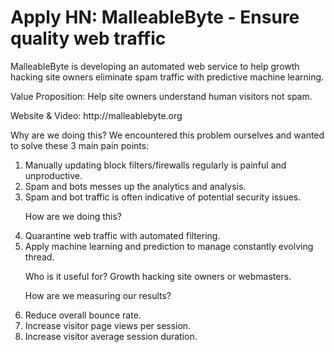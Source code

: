 # Apply HN: MalleableByte - Ensure quality web traffic

MalleableByte is developing an automated web service to help growth hacking site owners eliminate spam traffic with predictive machine learning.<p>Value Proposition: Help site owners understand human visitors not spam.<p>Website &amp; Video: http:&#x2F;&#x2F;malleablebyte.org<p>Why are we doing this?
We encountered this problem ourselves and wanted to solve these 3 main pain points:
1) Manually updating block filters&#x2F;firewalls regularly is painful and unproductive.
2) Spam and bots messes up the analytics and analysis.
3) Spam and bot traffic is often indicative of potential security issues.<p>How are we doing this?
1) Quarantine web traffic with automated filtering.
2) Apply machine learning and prediction to manage constantly evolving thread.<p>Who is it useful for?
Growth hacking site owners or webmasters.<p>How are we measuring our results?
1) Reduce overall bounce rate.
2) Increase visitor page views per session.
3) Increase visitor average session duration.
